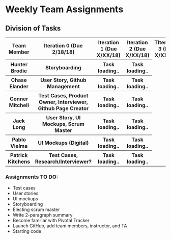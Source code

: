 # Weekly Team Assignments
## Division of Tasks

<html>
<body>

<table style="width:100%">
  <tr>
    <th>Team Member</th>
    <th>Iteration 0 (Due 2/18/18) </th>
    <th>Iteration 1 (Due X/XX/18) </th>
    <th>Iteration 2 (Due X/XX/18) </th>
    <th>TIteration 3 (Due X/XX/18) </th>
  </tr>
  
  <tr>
    <th> Hunter Brodie </th>
    <th> Storyboarding </th>
    <th> Task loading.. </th>
    <th> Task loading.. </th>
  </tr>
  
  <tr>
    <th> Chase Elander </th>
    <th> User Story, Github Management </th>
    <th> Task loading.. </th>
    <th> Task loading.. </th>
  </tr>
  
  <tr>
    <th> Conner Mitchell </th>
    <th> Test Cases, Product Owner, Interviewer, Github Page Creator </th>
    <th> Task loading.. </th>
    <th> Task loading.. </th>
  </tr>

  <tr>
    <th> Jack Long </th>
    <th> User Story, UI Mockups, Scrum Master </th>
    <th> Task loading.. </th>
    <th> Task loading.. </th>
  </tr>
  
  <tr>
    <th> Pablo Vielma </th>
    <th> UI Mockups (Digital) </th>
    <th> Task loading.. </th>
    <th> Task loading.. </th>
  </tr>
  
  <tr>
    <th> Patrick Kitchens </th>
    <th> Test Cases, Research/Interviewer? </th>
    <th> Task loading.. </th>
    <th> Task loading.. </th>
  </tr>
 
</table>

</body>
</html>

### Assignments TO DO:
* Test cases
* User stories
* UI mockups
* Storyboarding
* Electing scrum master
* Write 2-paragraph summary
* Become familiar with Pivotal Tracker
* Launch GitHub, add team members, instructor, and TA
* Starting code

